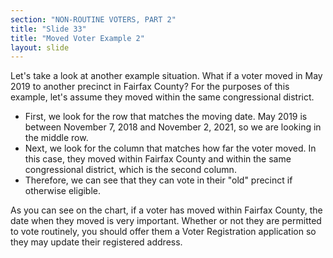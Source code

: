 ```yaml
---
section: "NON-ROUTINE VOTERS, PART 2"
title: "Slide 33"
title: "Moved Voter Example 2"
layout: slide
---
```


Let's take a look at another example situation. What if a voter moved in May 2019 to another precinct in Fairfax County? For the purposes of this example, let's assume they moved within the same congressional district.

- First, we look for the row that matches the moving date. May 2019 is between November 7, 2018 and November 2, 2021, so we are looking in the middle row.
- Next, we look for the column that matches how far the voter moved. In this case, they moved within Fairfax County and within the same congressional district, which is the second column.
- Therefore, we can see that they can vote in their "old" precinct if otherwise eligible.

As you can see on the chart, if a voter has moved within Fairfax County, the date when they moved is very important. Whether or not they are permitted to vote routinely, you should offer them a Voter Registration application so they may update their registered address.